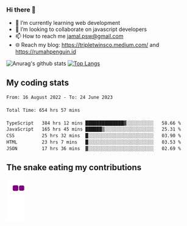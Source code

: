 ### Hi there 👋

<!--
**padepokanpenguin/padepokanpenguin** is a ✨ _special_ ✨ repository because its `README.md` (this file) appears on your GitHub profile.
-->

- 🌱 I’m currently learning  web development
- 👯 I’m looking to collaborate on javascript developers
- 📫 How to reach me jamal.psw@gmail.com
- 🌐 Reach my blog:
   https://tripletwinsco.medium.com/ and
   https://rumahpenguin.id

![Anurag's github stats](https://github-readme-stats.vercel.app/api?username=padepokanpenguin&count_private=true&disable_animations=false&show_icons=true&theme=default)
[![Top Langs](https://github-readme-stats.vercel.app/api/top-langs/?username=padepokanpenguin&theme=default&layout=compact)](https://github.com/padepokanpenguin)

## My coding stats

<!--START_SECTION:waka-->

```txt
From: 16 August 2022 - To: 24 June 2023

Total Time: 654 hrs 57 mins

TypeScript   384 hrs 12 mins ██████████████▓░░░░░░░░░░   58.66 %
JavaScript   165 hrs 45 mins ██████▒░░░░░░░░░░░░░░░░░░   25.31 %
CSS          25 hrs 32 mins  █░░░░░░░░░░░░░░░░░░░░░░░░   03.90 %
HTML         23 hrs 7 mins   █░░░░░░░░░░░░░░░░░░░░░░░░   03.53 %
JSON         17 hrs 36 mins  ▓░░░░░░░░░░░░░░░░░░░░░░░░   02.69 %
```

<!--END_SECTION:waka-->


## The snake eating my contributions
![snake gif](https://github.com/padepokanpenguin/padepokanpenguin/blob/output/github-contribution-grid-snake.gif)
